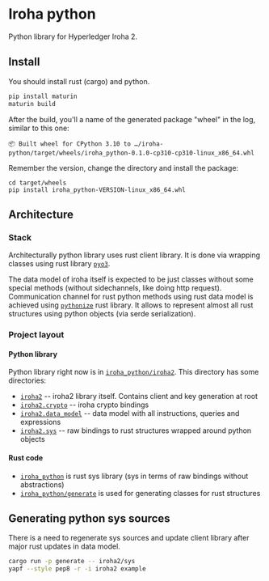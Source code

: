 # Iroha python

Python library for Hyperledger Iroha 2.

## Install

You should install rust (cargo) and python.

```sh
pip install maturin
maturin build
```

After the build, you'll a name of the generated package "wheel" in the log, similar to this one:

```
📦 Built wheel for CPython 3.10 to …/iroha-python/target/wheels/iroha_python-0.1.0-cp310-cp310-linux_x86_64.whl
```

Remember the version, change the directory and install the package:

```
cd target/wheels
pip install iroha_python-VERSION-linux_x86_64.whl
```

## Architecture

### Stack

Architecturally python library uses rust client library. It is done
via wrapping classes using rust library [`pyo3`](pyo3.rs).

The data model of iroha itself is expected to be just classes without
some special methods (without sidechannels, like doing http request).
Communication channel for rust python methods using rust data model
is achieved using [`pythonize`](https://github.com/davidhewitt/pythonize)
rust library. It allows to represent almost all rust structures using
python objects (via serde serialization).

### Project layout

#### Python library

Python library right now is in [`iroha_python/iroha2`](iroha_python/iroha2). This directory has some 
directories:
- [`iroha2`](iroha_python/iroha2) -- iroha2 library itself. Contains client and key generation at root
- [`iroha2.crypto`](iroha_python/iroha2/crypto) -- iroha crypto bindings
- [`iroha2.data_model`](iroha_python/iroha2/data_model) -- data model with all instructions, queries and expressions
- [`iroha2.sys`](iroha_python/iroha2/sys) -- raw bindings to rust structures wrapped around python objects

#### Rust code

- [`iroha_python`](iroha_python) is rust sys library (sys in terms of raw bindings without abstractions)
- [`iroha_python/generate`](iroha_python/generate) is used for generating classes for rust structures

## Generating python sys sources

There is a need to regenerate sys sources and update client library after major rust updates in data model.

```sh
cargo run -p generate -- iroha2/sys
yapf --style pep8 -r -i iroha2 example
```
